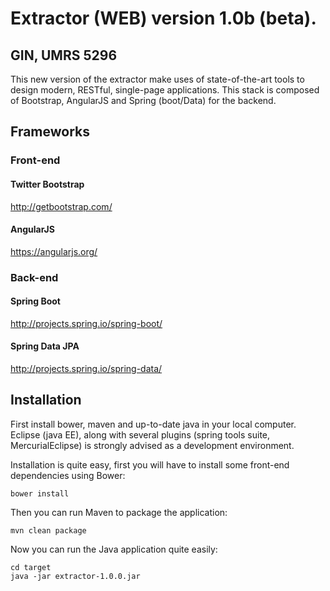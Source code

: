 # Extractor (WEB) version 1.0b (beta).

## GIN, UMRS 5296

This new version of the extractor make uses of state-of-the-art tools to design modern, RESTful, single-page applications. This stack is composed of Bootstrap, AngularJS and Spring (boot/Data) for the backend.

## Frameworks

### Front-end

#### Twitter Bootstrap
http://getbootstrap.com/

#### AngularJS
https://angularjs.org/

### Back-end

#### Spring Boot
http://projects.spring.io/spring-boot/

#### Spring Data JPA
http://projects.spring.io/spring-data/

## Installation
First install bower, maven and up-to-date java in your local computer. Eclipse (java EE), along with several plugins (spring tools suite, MercurialEclipse) is strongly advised as a development environment.

Installation is quite easy, first you will have to install some front-end dependencies using Bower:
```
bower install
```

Then you can run Maven to package the application:
```
mvn clean package
```

Now you can run the Java application quite easily:
```
cd target
java -jar extractor-1.0.0.jar
```

